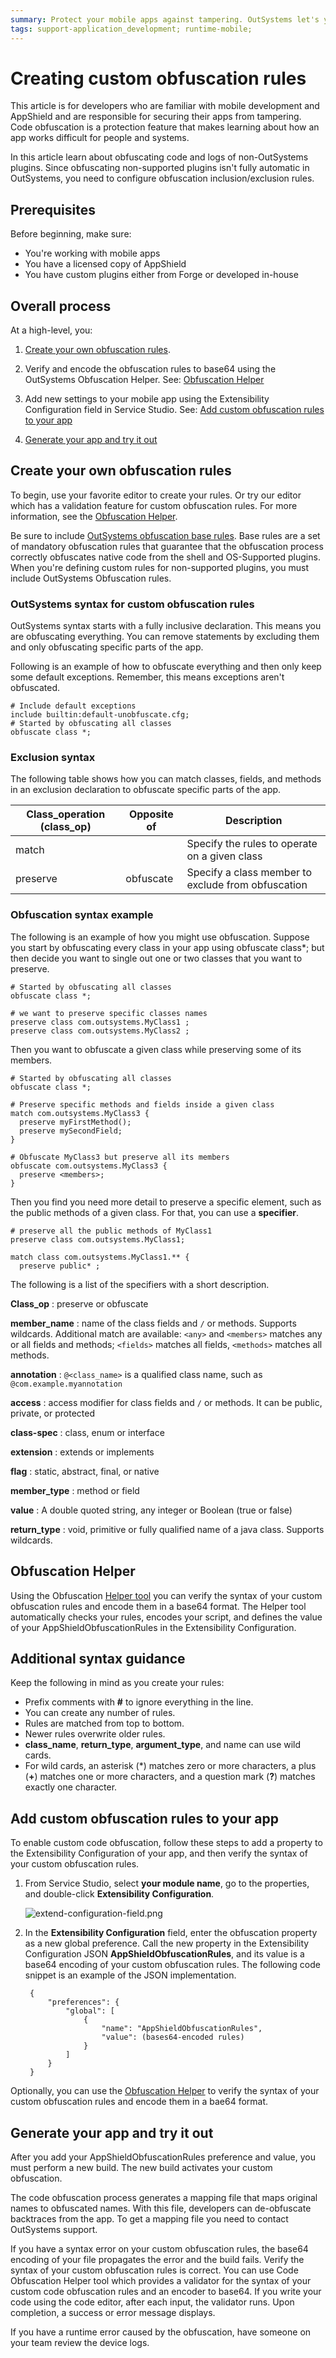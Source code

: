 ```yaml
---
summary: Protect your mobile apps against tampering. OutSystems let's you create custom obfuscation rules to protect your apps against modification and misuse.
tags: support-application_development; runtime-mobile; 
---
```


# Creating custom obfuscation rules

This article is for developers who are familiar with mobile development and AppShield and are responsible for securing their apps from tampering. Code obfuscation is a protection feature that makes learning about how an app works difficult for people and systems.

In this article learn about obfuscating code and logs of non-OutSystems plugins. Since obfuscating non-supported plugins isn't fully automatic in OutSystems, you need to configure obfuscation inclusion/exclusion rules.

## Prerequisites

Before beginning, make sure:

* You're working with mobile apps
* You have a licensed copy of AppShield
* You have custom plugins either from Forge or developed in-house

## Overall process

At a high-level, you:

1. [Create your own obfuscation rules](#create-your-own-obfuscation-rules).

1. Verify and encode the obfuscation rules to base64 using the OutSystems Obfuscation Helper. See: [Obfuscation Helper](#obfuscation-helper)

1. Add new settings to your mobile app using the Extensibility Configuration field in Service Studio. See: [Add custom obfuscation rules to your app](#add-custom-obfuscation-rules-to-your-app)

1. [Generate your app and try it out](#generate-your-app-and-try-it-out)

## Create your own obfuscation rules

To begin, use your favorite editor to create your rules. Or try our editor which has a validation feature for custom obfuscation rules. For more information, see the [Obfuscation Helper](https://enmobile11-dev.outsystemsenterprise.com/ObfuscationHelper/).

Be sure to include [OutSystems obfuscation base rules](files/default-obfuscation-rules.txt). Base rules are a set of mandatory obfuscation rules that guarantee that the obfuscation process correctly obfuscates native code from the shell and OS-Supported plugins. When you're defining custom rules for non-supported plugins, you must include OutSystems Obfuscation rules.

### OutSystems syntax for custom obfuscation rules

OutSystems syntax starts with a fully inclusive declaration. This means you are obfuscating everything. You can remove statements by excluding them and only obfuscating  specific parts of the app.

Following is an example of how to obfuscate everything and then only keep some default exceptions. Remember, this means exceptions aren't  obfuscated.

```
# Include default exceptions
include builtin:default-unobfuscate.cfg;
# Started by obfuscating all classes
obfuscate class *;
```

### Exclusion syntax

The following table shows how you can match classes, fields, and methods in an exclusion declaration to obfuscate specific parts of the app.

| Class_operation (class_op) | Opposite of | Description                                        |
| -------------------------- | ----------- | -------------------------------------------------- |
| match                      |             | Specify the rules to operate on a given class      |
| preserve                   | obfuscate   | Specify a class member to exclude from obfuscation |

### Obfuscation syntax example

The following is an example of how you might use obfuscation. Suppose you start by obfuscating every class in your app using obfuscate class*; but then decide you want to single out one or two classes that you want to preserve.

```
# Started by obfuscating all classes
obfuscate class *;

# we want to preserve specific classes names
preserve class com.outsystems.MyClass1 ;
preserve class com.outsystems.MyClass2 ;
```

Then you want to obfuscate a given class while preserving some of its members.

```
# Started by obfuscating all classes
obfuscate class *;

# Preserve specific methods and fields inside a given class
match com.outsystems.MyClass3 {   
  preserve myFirstMethod(); 
  preserve mySecondField; 
}

# Obfuscate MyClass3 but preserve all its members
obfuscate com.outsystems.MyClass3 {   
  preserve <members>; 
}
```

Then you find you need more detail to preserve a specific element, such as the public methods of a given class. For that, you can use a **specifier**.

```
# preserve all the public methods of MyClass1
preserve class com.outsystems.MyClass1;

match class com.outsystems.MyClass1.** {   
  preserve public* ;
```

The following is a list of the specifiers with a short description.

**Class_op**
:    preserve or obfuscate

**member_name**
:    name of the class fields and `/` or methods. Supports wildcards. Additional match are available: `<any>` and `<members>` matches any or all fields and methods; `<fields>` matches all fields, `<methods>` matches all methods.

**annotation**
:  `@<class_name>` is a qualified class name, such as `@com.example.myannotation`

**access**
:   access modifier for class fields and `/` or methods. It can be public, private, or protected

**class-spec**
:   class, enum or interface

**extension**
:   extends or implements

**flag**
:   static, abstract, final, or native

**member_type**
:   method or field

**value**
:   A double quoted string, any integer or Boolean (true or false)

**return_type**
:    void, primitive or fully qualified name of a java class. Supports wildcards.

## Obfuscation Helper

Using the Obfuscation [Helper tool](https://enmobile11-dev.outsystemsenterprise.com/ObfuscationHelper/) you can verify the syntax of your custom obfuscation rules and encode them in a base64 format. The Helper tool automatically checks your rules, encodes your script, and defines the value of your AppShieldObfuscationRules in the Extensibility Configuration.

## Additional syntax guidance

Keep the following in mind as you create your rules:

* Prefix comments with **#** to ignore everything in the line.
* You can create any number of rules.
* Rules are matched from top to bottom.
* Newer rules overwrite older rules.
* **class_name**, **return_type**, **argument_type**, and name can use wild cards.
* For wild cards, an asterisk (*) matches zero or more characters, a plus (**+**) matches one or more characters, and a question mark (**?**) matches exactly one character.

## Add custom obfuscation rules to your app

To enable custom code obfuscation, follow these steps to add a property to the Extensibility Configuration of your app, and then verify the syntax of your custom obfuscation rules.

1. From Service Studio, select **your module name**, go to the properties, and double-click **Extensibility Configuration**.

    ![extend-configuration-field.png](images/extensibility-configurations-ss.png)

1. In the **Extensibility Configuration** field, enter the obfuscation property as a new global preference. Call the new property in the Extensibility Configuration JSON **AppShieldObfuscationRules**, and its value is a base64 encoding of your custom obfuscation rules. The following code snippet is an example of the JSON implementation.

        {
            "preferences": {
                "global": [
                    {
                        "name": "AppShieldObfuscationRules",
                        "value": (bases64-encoded rules)
                    }
                ]
            }
        }

<div class="info" markdown="1">

Optionally, you can use the [Obfuscation Helper](https://enmobile11-dev.outsystemsenterprise.com/ObfuscationHelper/) to verify the syntax of your custom obfuscation rules and encode them in a bae64 format.

</div>

## Generate your app and try it out

After you add your AppShieldObfuscationRules preference and value, you must perform a new build. The new build activates your custom obfuscation.

The code obfuscation process generates a mapping file that maps original names to obfuscated names. With this file, developers can de-obfuscate backtraces from the app. To get a mapping file you need to contact OutSystems support.

If you have a syntax error on your custom obfuscation rules, the base64 encoding of your file propagates the error and the build fails. Verify the syntax of your custom obfuscation rules is correct. You can use Code Obfuscation Helper tool which provides a validator for the syntax of your custom code obfuscation rules and an encoder to base64. If you write your code using the code editor, after each input, the validator runs. Upon completion, a success or error message displays.

If you have a runtime error caused by the obfuscation, have someone on your team review the device logs.
